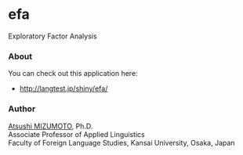 efa
===

Exploratory Factor Analysis


### About
You can check out this application here:
- http://langtest.jp/shiny/efa/

### Author
[Atsushi MIZUMOTO](http://mizumot.com/ "mizumot.com"), Ph.D.   
Associate Professor of Applied Linguistics  
Faculty of Foreign Language Studies, Kansai University, Osaka, Japan